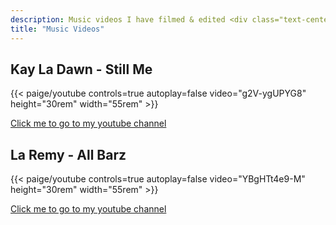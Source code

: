 ```yaml
---
description: Music videos I have filmed & edited <div class="text-center">{{< paige/image link=/gallery/youtube/  src="https://yt3.googleusercontent.com/ImCjRvUTMDVFHaixBx--z-bv0ylk7Z-NtrfgqhaZFJfZ75SnylD1XmVdaj_5HmGrMxRSOKChLg=s176-c-k-c0x00ffffff-no-rj" height="20rem" alt="PiesHelpfulOven Logo   "  >}}</div>
title: "Music Videos"
---
```


## Kay La Dawn - Still Me

{{< paige/youtube controls=true autoplay=false video="g2V-ygUPYG8" height="30rem" width="55rem"  >}}

<a href="https://www.youtube.com/@pieshelpfuloven2864">Click me to go to my youtube channel</a>

## La Remy - All Barz

{{< paige/youtube controls=true autoplay=false video="YBgHTt4e9-M" height="30rem" width="55rem"  >}}

<a href="https://www.youtube.com/@pieshelpfuloven2864">Click me to go to my youtube channel</a>

